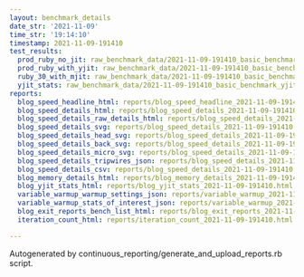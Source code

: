 ```yaml
---
layout: benchmark_details
date_str: '2021-11-09'
time_str: '19:14:10'
timestamp: 2021-11-09-191410
test_results:
  prod_ruby_no_jit: raw_benchmark_data/2021-11-09-191410_basic_benchmark_prod_ruby_no_jit.json
  prod_ruby_with_yjit: raw_benchmark_data/2021-11-09-191410_basic_benchmark_prod_ruby_with_yjit.json
  ruby_30_with_mjit: raw_benchmark_data/2021-11-09-191410_basic_benchmark_ruby_30_with_mjit.json
  yjit_stats: raw_benchmark_data/2021-11-09-191410_basic_benchmark_yjit_stats.json
reports:
  blog_speed_headline_html: reports/blog_speed_headline_2021-11-09-191410.html
  blog_speed_details_html: reports/blog_speed_details_2021-11-09-191410.html
  blog_speed_details_raw_details_html: reports/blog_speed_details_2021-11-09-191410.raw_details.html
  blog_speed_details_svg: reports/blog_speed_details_2021-11-09-191410.svg
  blog_speed_details_head_svg: reports/blog_speed_details_2021-11-09-191410.head.svg
  blog_speed_details_back_svg: reports/blog_speed_details_2021-11-09-191410.back.svg
  blog_speed_details_micro_svg: reports/blog_speed_details_2021-11-09-191410.micro.svg
  blog_speed_details_tripwires_json: reports/blog_speed_details_2021-11-09-191410.tripwires.json
  blog_speed_details_csv: reports/blog_speed_details_2021-11-09-191410.csv
  blog_memory_details_html: reports/blog_memory_details_2021-11-09-191410.html
  blog_yjit_stats_html: reports/blog_yjit_stats_2021-11-09-191410.html
  variable_warmup_warmup_settings_json: reports/variable_warmup_2021-11-09-191410.warmup_settings.json
  variable_warmup_stats_of_interest_json: reports/variable_warmup_2021-11-09-191410.stats_of_interest.json
  blog_exit_reports_bench_list_html: reports/blog_exit_reports_2021-11-09-191410.bench_list.html
  iteration_count_html: reports/iteration_count_2021-11-09-191410.html

---
```

Autogenerated by continuous_reporting/generate_and_upload_reports.rb script.
